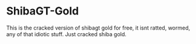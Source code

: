 # ShibaGT-Gold
This is the cracked version of shibagt gold for free, it isnt ratted, wormed, any of that idiotic stuff. Just cracked shiba gold.
